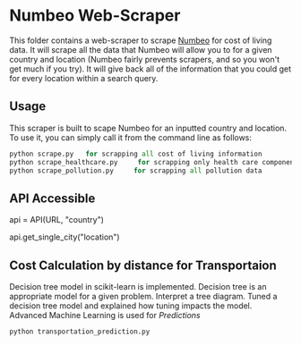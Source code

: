 # Numbeo Web-Scraper

This folder contains a web-scraper to scrape [Numbeo](https://www.numbeo.com/cost-of-living/) for cost of living data. It will scrape all the data that Numbeo will allow you to for a given country and location (Numbeo fairly prevents scrapers, and so you won't get much if you try). It will give back all of the information that you could get for every location within a search query. 

## Usage

This scraper is built to scape Numbeo for an inputted country and location. To use it, you can simply call it from the command line as follows: 

```python 
python scrape.py   for scrapping all cost of living information
python scrape_healthcare.py     for scrapping only health care components
python scrape_pollution.py     for scrapping all pollution data
```

## API Accessible

api = API(URL, "country")

api.get_single_city("location")

## Cost Calculation by distance for Transportaion

Decision tree model in scikit-learn is implemented.
Decision tree is an appropriate model for a given problem.
Interpret a tree diagram. Tuned a decision tree model and explained how tuning impacts the model.
Advanced Machine Learning is used for *Predictions*

```python 
python transportation_prediction.py
```
